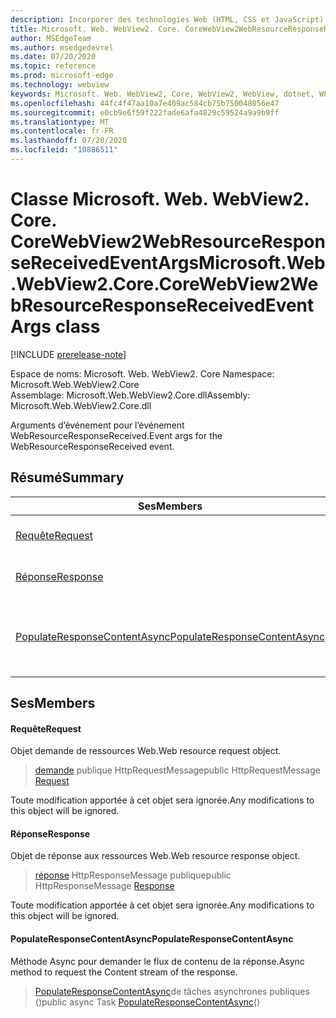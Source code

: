 ```yaml
---
description: Incorporer des technologies Web (HTML, CSS et JavaScript) dans vos applications natives avec le contrôle Microsoft Edge WebView2
title: Microsoft. Web. WebView2. Core. CoreWebView2WebResourceResponseReceivedEventArgs
author: MSEdgeTeam
ms.author: msedgedevrel
ms.date: 07/20/2020
ms.topic: reference
ms.prod: microsoft-edge
ms.technology: webview
keywords: Microsoft. Web. WebView2, Core, WebView2, WebView, dotnet, WPF, WinForms, application, Edge, CoreWebView2, CoreWebView2Controller, contrôle de navigateur, Edge html, Microsoft. Web. WebView2. Core. CoreWebView2WebResourceResponseReceivedEventArgs
ms.openlocfilehash: 44fc4f47aa10a7e409ac584cb75b750048056e47
ms.sourcegitcommit: e0cb9e6f59f222fade6afa4829c59524a9a9b9ff
ms.translationtype: MT
ms.contentlocale: fr-FR
ms.lasthandoff: 07/20/2020
ms.locfileid: "10886511"
---
```

# <span data-ttu-id="43ca2-104">Classe Microsoft. Web. WebView2. Core. CoreWebView2WebResourceResponseReceivedEventArgs</span><span class="sxs-lookup"><span data-stu-id="43ca2-104">Microsoft.Web.WebView2.Core.CoreWebView2WebResourceResponseReceivedEventArgs class</span></span> 

[!INCLUDE [prerelease-note](../../includes/prerelease-note.md)]

<span data-ttu-id="43ca2-105">Espace de noms: Microsoft. Web. WebView2. Core </span><span class="sxs-lookup"><span data-stu-id="43ca2-105">Namespace: Microsoft.Web.WebView2.Core</span></span>\
<span data-ttu-id="43ca2-106">Assemblage: Microsoft.Web.WebView2.Core.dll</span><span class="sxs-lookup"><span data-stu-id="43ca2-106">Assembly: Microsoft.Web.WebView2.Core.dll</span></span>

<span data-ttu-id="43ca2-107">Arguments d’événement pour l’événement WebResourceResponseReceived.</span><span class="sxs-lookup"><span data-stu-id="43ca2-107">Event args for the WebResourceResponseReceived event.</span></span>

## <span data-ttu-id="43ca2-108">Résumé</span><span class="sxs-lookup"><span data-stu-id="43ca2-108">Summary</span></span>

 <span data-ttu-id="43ca2-109">Ses</span><span class="sxs-lookup"><span data-stu-id="43ca2-109">Members</span></span>                        | <span data-ttu-id="43ca2-110">Descriptions</span><span class="sxs-lookup"><span data-stu-id="43ca2-110">Descriptions</span></span>
--------------------------------|---------------------------------------------
[<span data-ttu-id="43ca2-111">Requête</span><span class="sxs-lookup"><span data-stu-id="43ca2-111">Request</span></span>](#request) | <span data-ttu-id="43ca2-112">Objet demande de ressources Web.</span><span class="sxs-lookup"><span data-stu-id="43ca2-112">Web resource request object.</span></span>
[<span data-ttu-id="43ca2-113">Réponse</span><span class="sxs-lookup"><span data-stu-id="43ca2-113">Response</span></span>](#response) | <span data-ttu-id="43ca2-114">Objet de réponse aux ressources Web.</span><span class="sxs-lookup"><span data-stu-id="43ca2-114">Web resource response object.</span></span>
[<span data-ttu-id="43ca2-115">PopulateResponseContentAsync</span><span class="sxs-lookup"><span data-stu-id="43ca2-115">PopulateResponseContentAsync</span></span>](#populateresponsecontentasync) | <span data-ttu-id="43ca2-116">Méthode Async pour demander le flux de contenu de la réponse.</span><span class="sxs-lookup"><span data-stu-id="43ca2-116">Async method to request the Content stream of the response.</span></span>

## <span data-ttu-id="43ca2-117">Ses</span><span class="sxs-lookup"><span data-stu-id="43ca2-117">Members</span></span>

#### <span data-ttu-id="43ca2-118">Requête</span><span class="sxs-lookup"><span data-stu-id="43ca2-118">Request</span></span> 

<span data-ttu-id="43ca2-119">Objet demande de ressources Web.</span><span class="sxs-lookup"><span data-stu-id="43ca2-119">Web resource request object.</span></span>

> <span data-ttu-id="43ca2-120">[demande](#request) publique HttpRequestMessage</span><span class="sxs-lookup"><span data-stu-id="43ca2-120">public HttpRequestMessage [Request](#request)</span></span>

<span data-ttu-id="43ca2-121">Toute modification apportée à cet objet sera ignorée.</span><span class="sxs-lookup"><span data-stu-id="43ca2-121">Any modifications to this object will be ignored.</span></span>

#### <span data-ttu-id="43ca2-122">Réponse</span><span class="sxs-lookup"><span data-stu-id="43ca2-122">Response</span></span> 

<span data-ttu-id="43ca2-123">Objet de réponse aux ressources Web.</span><span class="sxs-lookup"><span data-stu-id="43ca2-123">Web resource response object.</span></span>

> <span data-ttu-id="43ca2-124">[réponse](#response) HttpResponseMessage publique</span><span class="sxs-lookup"><span data-stu-id="43ca2-124">public HttpResponseMessage [Response](#response)</span></span>

<span data-ttu-id="43ca2-125">Toute modification apportée à cet objet sera ignorée.</span><span class="sxs-lookup"><span data-stu-id="43ca2-125">Any modifications to this object will be ignored.</span></span>

#### <span data-ttu-id="43ca2-126">PopulateResponseContentAsync</span><span class="sxs-lookup"><span data-stu-id="43ca2-126">PopulateResponseContentAsync</span></span> 

<span data-ttu-id="43ca2-127">Méthode Async pour demander le flux de contenu de la réponse.</span><span class="sxs-lookup"><span data-stu-id="43ca2-127">Async method to request the Content stream of the response.</span></span>

> <span data-ttu-id="43ca2-128">[PopulateResponseContentAsync](#populateresponsecontentasync)de tâches asynchrones publiques ()</span><span class="sxs-lookup"><span data-stu-id="43ca2-128">public async Task [PopulateResponseContentAsync](#populateresponsecontentasync)()</span></span>

